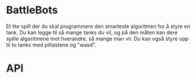 # BattleBots

Et lite spill der du skal programmere den smarteste algoritmen for å styre en tank.
Du kan legge til så mange tanks du vil, og på den måten kan dere spille algoritmene mot hverandre,
så mange man vil.
Du kan også styre opp til to tanks med piltastene og "wasd".

# API
